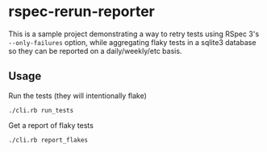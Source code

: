 # rspec-rerun-reporter

This is a sample project demonstrating a way to retry tests using
RSpec 3's `--only-failures` option, while aggregating flaky tests
in a sqlite3 database so they can be reported on a daily/weekly/etc
basis.

## Usage

Run the tests (they will intentionally flake)

`./cli.rb run_tests`

Get a report of flaky tests

`./cli.rb report_flakes`